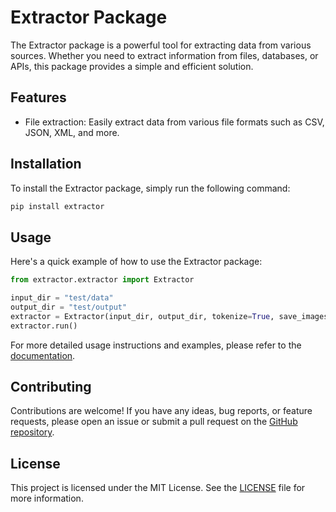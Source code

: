 # Extractor Package

The Extractor package is a powerful tool for extracting data from various sources. Whether you need to extract information from files, databases, or APIs, this package provides a simple and efficient solution.

## Features

- File extraction: Easily extract data from various file formats such as CSV, JSON, XML, and more.

## Installation

To install the Extractor package, simply run the following command:

```bash
pip install extractor
```

## Usage

Here's a quick example of how to use the Extractor package:

```python
from extractor.extractor import Extractor

input_dir = "test/data"
output_dir = "test/output"
extractor = Extractor(input_dir, output_dir, tokenize=True, save_images=True)
extractor.run()
```

For more detailed usage instructions and examples, please refer to the [documentation](https://github.com/your-username/extractor/docs).

## Contributing

Contributions are welcome! If you have any ideas, bug reports, or feature requests, please open an issue or submit a pull request on the [GitHub repository](https://github.com/your-username/extractor).

## License

This project is licensed under the MIT License. See the [LICENSE](https://github.com/your-username/extractor/LICENSE) file for more information.
